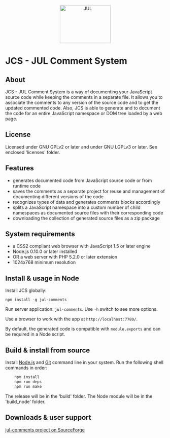 <p align="center">
<img alt="JUL" src="https://zonebuilder.github.io/media/braces120.png" width="160" height="120" />
</p>

JCS - JUL Comment System
========================

About
-----

JCS - JUL Comment System is a way of documenting your JavaScript source code 
while keeping the comments in a separate file. 
It allows you to associate the comments to any version of the source code 
and to get the updated commented code. 
Also, JCS is able to generate and to document the code 
for an entire JavaScript namespace or DOM tree loaded by a web page. 

License
-------
 
 Licensed under GNU GPLv2 or later and under GNU LGPLv3 or later. See enclosed 'licenses' folder.
 
Features
--------

* generates documented code from JavaScript source code or from runtime code
* saves the comments as a separate project for reuse and management of documenting different versions of the code
* recognizes types of data and generates comments blocks accordingly
* splits a JavaScript namespace into a custom number of child namespaces as documented source files with their corresponding code
* downloading the collection of generated source files as a zip package

System requirements
-------------------

* a CSS2 compliant web browser with JavaScript 1.5 or later engine
* Node.js 0.10.0 or later installed 
* OR a web server with PHP 5.2.0 or later extension 
* 1024x768 minimum resolution

Install & usage in Node
-----------------------

Install JCS globally:

`npm install -g jul-comments`

Run server application: `jul-comments`. Use `-h` switch to see more options.

Use a browser to work with the app at `http://localhost:7780/`.

By default, the generated code is compatible with `module.exports` and can be required in a Node script.

Build & install from source
---------------------------

Install [Node.js](https://nodejs.org/) and [Git](https://git-scm.com/) command line in your system.
Run the following shell commands in order:

``` bash
	npm install
	npm run deps
	npm run make
```
The release will be in the 'build' folder. The Node module will be in the 'build_node' folder.

Downloads & user support
------------------------

[jul-comments project on SourceForge](http://sourceforge.net/projects/jul-comments/)

